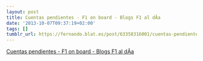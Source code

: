 ```yaml
---
layout: post
title: Cuentas pendientes - F1 on board - Blogs F1 al dÃ­a
date: '2013-10-07T09:37:19+02:00'
tags: []
tumblr_url: https://fernando.blat.es/post/63358316001/cuentas-pendientes-f1-on-board-blogs-f1-al
---
```

[Cuentas pendientes - F1 on board - Blogs F1 al dÃ­a](http://blogs.f1aldia.com/f1onboard/cuentas-pendientes/)  
